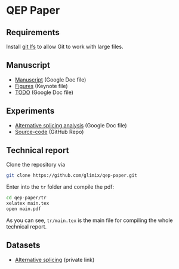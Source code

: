 # QEP Paper

## Requirements

Install [git lfs](https://git-lfs.github.com) to allow Git to work
with large files.

## Manuscript

- [Manuscript][Manuscript] (Google Doc file)
- [Figures](figures.key) (Keynote file)
- [TODO][TODO] (Google Doc file)

[TODO]: https://docs.google.com/document/d/1mDhirfAocMKSnjbefFEM5OWU6DWhoQlARX_NrqDh2Cg/edit
[Manuscript]: https://docs.google.com/document/d/1HA6aKhNrYh5xW34g0gtqVkfE5v0E02rYISAQpojsRAM/edit

## Experiments

- [Alternative splicing analysis][Alternative splicing analysis] (Google Doc file)
- [Source-code](https://github.com/glimix/horta-exp) (GitHub Repo)

[Alternative splicing analysis]: https://docs.google.com/document/d/19DvvZVtyyE1RO4Al_OsK83NrMqiU9WvE8MjBOrO65Ac/edit

## Technical report

Clone the repository via
```bash
git clone https://github.com/glimix/qep-paper.git
```

Enter into the `tr` folder and compile the pdf:
```bash
cd qep-paper/tr
xelatex main.tex
open main.pdf
```

As you can see, `tr/main.tex` is the main file for compiling the whole
technical report.

## Datasets

- [Alternative splicing][Alternative splicing] (private link)

[Alternative splicing]: https://github.com/glimix/alternative-splicing

